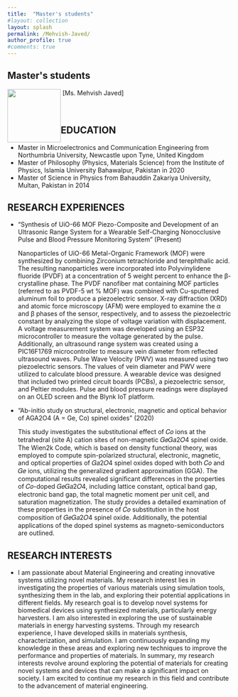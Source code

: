 ```yaml
---
title:  "Master's students"
#layout: collection
layout: splash
permalink: /Mehvish-Javed/
author_profile: true
#comments: true
---
```


## Master's students

<img src="{{ site.url }}{{ site.baseurl }}/assets/profiles/profile_im_MJ.jpg" style="float: left;height: 120px"/>
&nbsp;[Ms. Mehvish Javed]<br>
&nbsp;<mehvish.javed@northumbria.ac.uk><br><br>   

## EDUCATION

* Master in Microelectronics and Communication Engineering from Northumbria University, Newcastle upon Tyne, United Kingdom
* Master of Philosophy (Physics, Materials Science) from the Institute of Physics, Islamia University Bahawalpur, Pakistan in 2020
* Master of Science in Physics from Bahauddin Zakariya University, Multan, Pakistan in 2014

## RESEARCH EXPERIENCES

* “Synthesis of UiO-66 MOF Piezo-Composite and Development of an Ultrasonic Range System for a Wearable Self-Charging Nonocclusive Pulse and Blood Pressure Monitoring System” (Present)                                                                                            
  
  Nanoparticles of UiO-66 Metal-Organic Framework (MOF) were synthesized by combining Zirconium tetrachloride and terephthalic acid. The resulting nanoparticles were incorporated into Polyvinylidene fluoride (PVDF) at a concentration of 5 weight percent to enhance the β-crystalline phase. The PVDF nanofiber mat containing MOF particles (referred to as PVDF-5 wt % MOF) was combined with Cu-sputtered aluminum foil to produce a piezoelectric sensor. X-ray diffraction (XRD) and atomic force microscopy (AFM) were employed to examine the α and β phases of the sensor, respectively, and to assess the piezoelectric constant by analyzing the slope of voltage variation with displacement. A voltage measurement system was developed using an ESP32 microcontroller to measure the voltage generated by the pulse. Additionally, an ultrasound range system was created using a PIC16F1769 microcontroller to measure vein diameter from reflected ultrasound waves. Pulse Wave Velocity (PWV) was measured using two piezoelectric sensors. The values of vein diameter and PWV were utilized to calculate blood pressure. A wearable device was designed that included two printed circuit boards (PCBs), a piezoelectric sensor, and Peltier modules. Pulse and blood pressure readings were displayed on an OLED screen and the Blynk IoT platform.
* “Ab-initio study on structural, electronic, magnetic and optical behavior of AGA2O4 (A = Ge, Co) spinel oxides” (2020)        
 
  This study investigates the substitutional effect of 𝐶𝑜 ions at the tetrahedral (site A) cation sites of non-magnetic 𝐺𝑒𝐺𝑎2𝑂4 spinel oxide. The Wien2k Code, which is based on density functional theory, was employed to compute spin-polarized structural, electronic, magnetic, and optical properties of 𝐺𝑎2𝑂4 spinel oxides doped with both 𝐶𝑜 and 𝐺𝑒 ions, utilizing the generalized gradient approximation (GGA). The computational results revealed significant differences in the properties of 𝐶𝑜-doped 𝐺𝑒𝐺𝑎2𝑂4, including lattice constant, optical band gap, electronic band gap, the total magnetic moment per unit cell, and saturation magnetization. The study provides a detailed examination of these properties in the presence of 𝐶𝑜 substitution in the host composition of 𝐺𝑒𝐺𝑎2𝑂4 spinel oxide. Additionally, the potential applications of the doped spinel systems as magneto-semiconductors are outlined.                                                                                                              

## RESEARCH INTERESTS

* I am passionate about Material Engineering and creating innovative systems utilizing novel materials. My research interest lies in investigating the properties of various materials using simulation tools, synthesizing them in the lab, and exploring their potential applications in different fields.
My research goal is to develop novel systems for biomedical devices using synthesized materials, particularly energy harvesters. I am also interested in exploring the use of sustainable materials in energy harvesting systems.
Through my research experience, I have developed skills in materials synthesis, characterization, and simulation. I am continuously expanding my knowledge in these areas and exploring new techniques to improve the performance and properties of materials.
In summary, my research interests revolve around exploring the potential of materials for creating novel systems and devices that can make a significant impact on society. I am excited to continue my research in this field and contribute to the advancement of material engineering.

